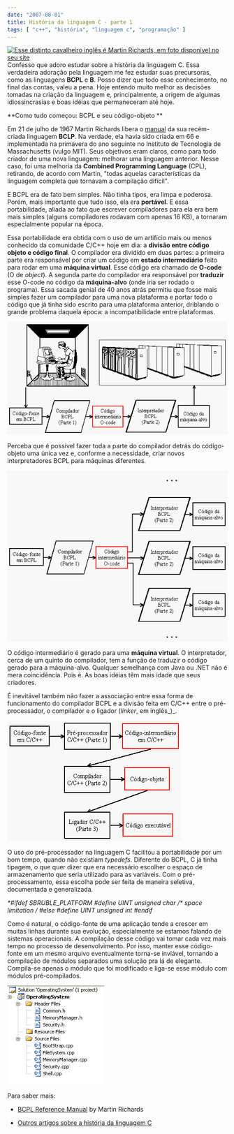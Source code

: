 ```yaml
---
date: "2007-08-01"
title: História da linguagem C - parte 1
tags: [ "c++", "história", "linguagem c", "programação" ]
---
```


[![Esse distinto cavalheiro inglês é Martin Richards, em foto disponível no seu site](http://www.cl.cam.ac.uk/users/mr/mr.gif)](http://www.cl.cam.ac.uk/~mr10/)Confesso que adoro estudar sobre a história da linguagem C. Essa verdadeira adoração pela linguagem me fez estudar suas precursoras, como as linguagens **BCPL** e **B**. Posso dizer que todo esse conhecimento, no final das contas, valeu a pena. Hoje entendo muito melhor as decisões tomadas na criação da linguagem e, principalmente, a origem de algumas idiossincrasias e boas idéias que permaneceram até hoje.

**Como tudo começou: BCPL e seu código-objeto **

Em 21 de julho de 1967 Martin Richards libera o [manual](http://cm.bell-labs.com/cm/cs/who/dmr/bcpl.pdf) da sua recém-criada linguagem **BCLP**. Na verdade, ela havia sido criada em 66 e implementada na primavera do ano seguinte no Instituto de Tecnologia de Massachusetts (vulgo MIT). Seus objetivos eram claros, como para todo criador de uma nova linguagem: melhorar uma linguagem anterior. Nesse caso, foi uma melhoria da **Combined Programming Language** (CPL), retirando, de acordo com Martin, "todas aquelas características da linguagem completa que tornavam a compilação difícil".



E BCPL era de fato bem simples. Não tinha tipos, era limpa e poderosa. Porém, mais importante que tudo isso, ela era **portável**. E essa portabilidade, aliada ao fato que escrever compiladores para ela era bem mais simples (alguns compiladores rodavam com apenas 16 KB), a tornaram especialmente popular na época.

Essa portabilidade era obtida com o uso de um artifício mais ou menos conhecido da comunidade C/C++ hoje em dia: a **divisão entre código objeto e código final**. O compilador era dividido em duas partes: a primeira parte era responsável por criar um código em **estado intermediário** feito para rodar em uma **máquina virtual**. Esse código era chamado de **O-code** (O de _object_). A segunda parte do compilador era responsável por **traduzir** esse O-code no código da **máquina-alvo** (onde iria ser rodado o programa). Essa sacada genial de 40 anos atrás permitiu que fosse mais simples fazer um compilador para uma nova plataforma e portar todo o código que já tinha sido escrito para uma plataforma anterior, driblando o grande problema daquela época: a incompatibilidade entre plataformas.

[![Processo de geração do BCPL O-code](/images/bcpl-o-code.gif)](/images/bcpl-o-code.gif)[ ](/images/bcpl-o-code.gif)[](/images/bcpl-o-code.gif)[](/images/bcpl-o-code.gif)

Perceba que é possível fazer toda a parte do compilador detrás do código-objeto uma única vez e, conforme a necessidade, criar novos interpretadores BCPL para máquinas diferentes.

[![Interpretação do o-code para código da máquina alvo](/images/bcpl-target-machine.gif)](/images/bcpl-target-machine.gif)

O código intermediário é gerado para uma **máquina virtual**. O interpretador, cerca de um quinto do compilador, tem a função de traduzir o código gerado para a máquina-alvo. Qualquer semelhança com Java ou .NET não é mera coincidência. Pois é. As boas idéias têm mais idade que seus criadores.

É inevitável também não fazer a associação entre essa forma de funcionamento do compilador BCPL e a divisão feita em C/C++ entre o pré-processador, o compilador e o ligador (_linker_, em inglês_)_.

[![Processo de compilação C/C++](/images/cpp-o-code.gif)](/images/cpp-o-code.gif)

O uso do pré-processador na linguagem C facilitou a portabilidade por um bom tempo, quando não existiam _typedefs._ Diferente do BCPL, C já tinha tipagem, o que quer dizer que era necessário escolher o espaço de armazenamento que seria utilizado para as variáveis. Com o pré-processamento, essa escolha pode ser feita de maneira seletiva, documentada e generalizada.

_**#ifdef SBRUBLE_PLATFORM
#define UINT unsigned char /* space limitation */
#else
#define UINT unsigned int
#endif**_

Como é natural, o código-fonte de uma aplicação tende a crescer em muitas linhas durante sua evolução, especialmente se estamos falando de sistemas operacionais. A compilação desse código vai tomar cada vez mais tempo no processo de desenvolvimento. Por isso, manter esse código-fonte em um mesmo arquivo eventualmente torna-se inviável, tornando a compilação de módulos separados uma solução pra lá de elegante. Compila-se apenas o módulo que foi modificado e liga-se esse módulo com módulos pré-compilados.

[![Divisão de um projeto C++ em módulos](/images/cpp-modules.png)](/images/cpp-modules.png)

Para saber mais:[](http://cm.bell-labs.com/cm/cs/who/dmr/bcpl.html)



	
  * [BCPL Reference Manual](http://cm.bell-labs.com/cm/cs/who/dmr/bcpl.html) by Martin Richards

	
  * [Outros artigos sobre a história da linguagem C](http://www.caloni.com.br/search/historia%20da%20linguagem%20c%20-%20parte)


